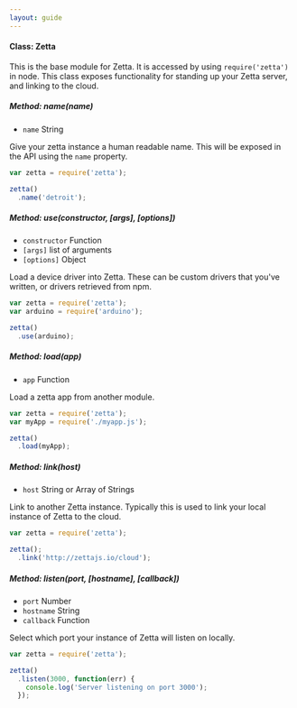 ```yaml
---
layout: guide
---
```


#### Class: Zetta

This is the base module for Zetta. It is accessed by using `require('zetta')` in node. This class exposes functionality
for standing up your Zetta server, and linking to the cloud.

##### Method: name(name)

* `name` String

Give your zetta instance a human readable name. This will be exposed in the API using the `name` property.

```js
var zetta = require('zetta');

zetta()
  .name('detroit');

```

##### Method: use(constructor, [args], [options])

* `constructor` Function
* `[args]` list of arguments
* `[options]` Object


Load a device driver into Zetta. These can be custom drivers that you've written, or drivers retrieved from npm.

```js
var zetta = require('zetta');
var arduino = require('arduino');

zetta()
  .use(arduino);

```

##### Method: load(app)

* `app` Function

Load a zetta app from another module.

```js
var zetta = require('zetta');
var myApp = require('./myapp.js');

zetta()
  .load(myApp);
```

##### Method: link(host)

* `host` String or Array of Strings

Link to another Zetta instance. Typically this is used to link your local instance of Zetta to the cloud.

```js
var zetta = require('zetta');

zetta();
  .link('http://zettajs.io/cloud');
```

##### Method: listen(port, [hostname], [callback])

* `port` Number
* `hostname` String
* `callback` Function

Select which port your instance of Zetta will listen on locally.

```js
var zetta = require('zetta');

zetta()
  .listen(3000, function(err) {
    console.log('Server listening on port 3000');
  });

```
